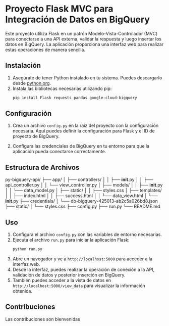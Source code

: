 # Proyecto Flask MVC para Integración de Datos en BigQuery

Este proyecto utiliza Flask en un patrón Modelo-Vista-Controlador (MVC) para conectarse a una API externa, validar la respuesta y luego insertar los datos en BigQuery. La aplicación proporciona una interfaz web para realizar estas operaciones de manera sencilla.

## Instalación

1. Asegúrate de tener Python instalado en tu sistema. Puedes descargarlo desde [python.org](https://www.python.org/downloads/).
2. Instala las bibliotecas necesarias utilizando pip:
    ```bash
    pip install Flask requests pandas google-cloud-bigquery
    ```

## Configuración

1. Crea un archivo `config.py` en la raíz del proyecto con la configuración necesaria. Aquí puedes definir la configuración para Flask y el ID de proyecto de BigQuery.

2. Configura las credenciales de BigQuery en tu entorno para que la aplicación pueda conectarse correctamente.

## Estructura de Archivos

py-bigquery-api/
├── app/
│   ├── controllers/
│   │   ├── __init__.py
│   │   ├── api_controller.py
│   │   └── view_controller.py
│   ├── models/
│   │   ├── __init__.py
│   │   └── data_model.py
│   ├── static/
│   │   ├── styles.css
│   ├── templates/
│   │   ├── index.html
│   │   ├── success.html
│   │   └── data_view.html
│   └── __init__.py
├── credentials/
│   └── db-bigquery-425013-ab2c5a026bd8.json
├── static/
│   └── styles.css
├── config.py
├── run.py
└── README.md

## Uso

1. Configura el archivo `config.py` con las variables de entorno necesarias.
2. Ejecuta el archivo `run.py` para iniciar la aplicación Flask:
    ```bash
    python run.py
    ```
3. Abre un navegador y ve a `http://localhost:5000` para acceder a la interfaz web.
4. Desde la interfaz, puedes realizar la operación de conexión a la API, validación de datos y posterior inserción en BigQuery.
5. También puedes acceder a la vista de datos en `http://localhost:5000/view_data` para visualizar la información obtenida.

## Contribuciones

Las contribuciones son bienvenidas
